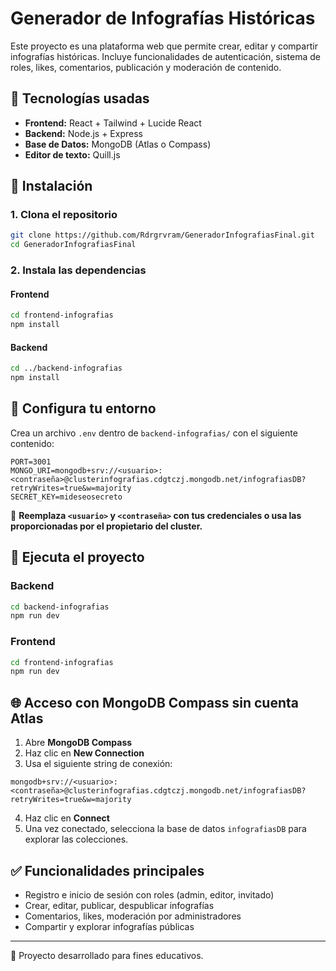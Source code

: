 
# Generador de Infografías Históricas

Este proyecto es una plataforma web que permite crear, editar y compartir infografías históricas. Incluye funcionalidades de autenticación, sistema de roles, likes, comentarios, publicación y moderación de contenido.

## 🧱 Tecnologías usadas

- **Frontend:** React + Tailwind + Lucide React
- **Backend:** Node.js + Express
- **Base de Datos:** MongoDB (Atlas o Compass)
- **Editor de texto:** Quill.js

## 🚀 Instalación

### 1. Clona el repositorio

```bash
git clone https://github.com/Rdrgrvram/GeneradorInfografiasFinal.git
cd GeneradorInfografiasFinal
```

### 2. Instala las dependencias

#### Frontend
```bash
cd frontend-infografias
npm install
```

#### Backend
```bash
cd ../backend-infografias
npm install
```

## 🔐 Configura tu entorno

Crea un archivo `.env` dentro de `backend-infografias/` con el siguiente contenido:

```
PORT=3001
MONGO_URI=mongodb+srv://<usuario>:<contraseña>@clusterinfografias.cdgtczj.mongodb.net/infografiasDB?retryWrites=true&w=majority
SECRET_KEY=mideseosecreto
```

🔸 **Reemplaza `<usuario>` y `<contraseña>` con tus credenciales o usa las proporcionadas por el propietario del cluster.**

## 🧪 Ejecuta el proyecto

### Backend
```bash
cd backend-infografias
npm run dev
```

### Frontend
```bash
cd frontend-infografias
npm run dev
```

## 🌐 Acceso con MongoDB Compass sin cuenta Atlas

1. Abre **MongoDB Compass**
2. Haz clic en **New Connection**
3. Usa el siguiente string de conexión:

```
mongodb+srv://<usuario>:<contraseña>@clusterinfografias.cdgtczj.mongodb.net/infografiasDB?retryWrites=true&w=majority
```

4. Haz clic en **Connect**
5. Una vez conectado, selecciona la base de datos `infografiasDB` para explorar las colecciones.

## ✅ Funcionalidades principales

- Registro e inicio de sesión con roles (admin, editor, invitado)
- Crear, editar, publicar, despublicar infografías
- Comentarios, likes, moderación por administradores
- Compartir y explorar infografías públicas

---

🔧 Proyecto desarrollado para fines educativos.
